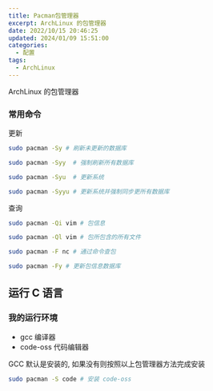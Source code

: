 ```yaml
---
title: Pacman包管理器
excerpt: ArchLinux 的包管理器
date: 2022/10/15 20:46:25
updated: 2024/01/09 15:51:00
categories: 
  - 配置
tags:
  - ArchLinux
---
```


ArchLinux 的包管理器

### 常用命令

更新

```bash
sudo pacman -Sy # 刷新未更新的数据库
```

```bash
sudo pacman -Syy  # 强制刷新所有数据库
```

```bash
sudo pacman -Syu  # 更新系统
```

```bash
sudo pacman -Syyu # 更新系统并强制同步更所有数据库
```

查询

```bash
sudo pacman -Qi vim # 包信息
```

```bash
sudo pacman -Ql vim # 包所包含的所有文件
```

```bash
sudo pacman -F nc # 通过命令查包
```

```bash
sudo pacman -Fy # 更新包信息数据库
```

## 运行 C 语言

### 我的运行环境

- gcc 编译器
- code-oss 代码编辑器

GCC 默认是安装的, 如果没有则按照以上包管理器方法完成安装

```bash
sudo pacman -S code # 安装 code-oss
```
